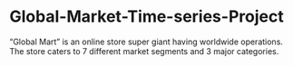 # Global-Market-Time-series-Project
“Global Mart” is an online store super giant having worldwide operations.  The store caters to 7 different market segments and 3 major categories. 

